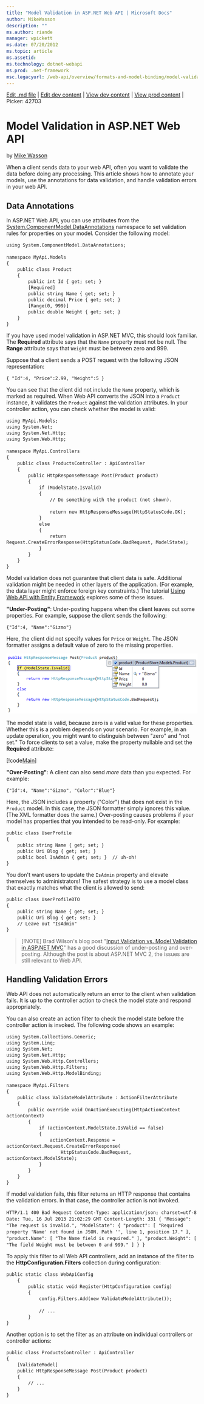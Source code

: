 ```yaml
---
title: "Model Validation in ASP.NET Web API | Microsoft Docs"
author: MikeWasson
description: ""
ms.author: riande
manager: wpickett
ms.date: 07/20/2012
ms.topic: article
ms.assetid: 
ms.technology: dotnet-webapi
ms.prod: .net-framework
msc.legacyurl: /web-api/overview/formats-and-model-binding/model-validation-in-aspnet-web-api
---
```

[Edit .md file](C:\Projects\msc\dev\Msc.Www\Web.ASP\App_Data\github\web-api\overview\formats-and-model-binding\model-validation-in-aspnet-web-api.md) | [Edit dev content](http://www.aspdev.net/umbraco#/content/content/edit/42702) | [View dev content](http://docs.aspdev.net/tutorials/web-api/overview/formats-and-model-binding/model-validation-in-aspnet-web-api.html) | [View prod content](http://www.asp.net/web-api/overview/formats-and-model-binding/model-validation-in-aspnet-web-api) | Picker: 42703

Model Validation in ASP.NET Web API
====================
by [Mike Wasson](https://github.com/MikeWasson)

When a client sends data to your web API, often you want to validate the data before doing any processing. This article shows how to annotate your models, use the annotations for data validation, and handle validation errors in your web API.

## Data Annotations

In ASP.NET Web API, you can use attributes from the [System.ComponentModel.DataAnnotations](https://msdn.microsoft.com/en-us/library/system.componentmodel.dataannotations.aspx) namespace to set validation rules for properties on your model. Consider the following model:

    using System.ComponentModel.DataAnnotations;
    
    namespace MyApi.Models
    {
        public class Product
        {
            public int Id { get; set; }
            [Required]
            public string Name { get; set; }
            public decimal Price { get; set; }
            [Range(0, 999)]
            public double Weight { get; set; }
        }
    }

If you have used model validation in ASP.NET MVC, this should look familiar. The **Required** attribute says that the `Name` property must not be null. The **Range** attribute says that `Weight` must be between zero and 999.

Suppose that a client sends a POST request with the following JSON representation:

    { "Id":4, "Price":2.99, "Weight":5 }

You can see that the client did not include the `Name` property, which is marked as required. When Web API converts the JSON into a `Product` instance, it validates the `Product` against the validation attributes. In your controller action, you can check whether the model is valid:

    using MyApi.Models;
    using System.Net;
    using System.Net.Http;
    using System.Web.Http;
    
    namespace MyApi.Controllers
    {
        public class ProductsController : ApiController
        {
            public HttpResponseMessage Post(Product product)
            {
                if (ModelState.IsValid)
                {
                    // Do something with the product (not shown).
    
                    return new HttpResponseMessage(HttpStatusCode.OK);
                }
                else
                {
                    return Request.CreateErrorResponse(HttpStatusCode.BadRequest, ModelState);
                }
            }
        }
    }

Model validation does not guarantee that client data is safe. Additional validation might be needed in other layers of the application. (For example, the data layer might enforce foreign key constraints.) The tutorial [Using Web API with Entity Framework](../data/using-web-api-with-entity-framework/part-1.md) explores some of these issues.

**"Under-Posting"**: Under-posting happens when the client leaves out some properties. For example, suppose the client sends the following:

    {"Id":4, "Name":"Gizmo"}

Here, the client did not specify values for `Price` or `Weight`. The JSON formatter assigns a default value of zero to the missing properties.

![](model-validation-in-aspnet-web-api/_static/image1.png)

The model state is valid, because zero is a valid value for these properties. Whether this is a problem depends on your scenario. For example, in an update operation, you might want to distinguish between "zero" and "not set." To force clients to set a value, make the property nullable and set the **Required** attribute:

[!code[Main](model-validation-in-aspnet-web-api/samples/sample1.xml?highlight=1-2)]

**"Over-Posting"**: A client can also send *more* data than you expected. For example:

    {"Id":4, "Name":"Gizmo", "Color":"Blue"}

Here, the JSON includes a property ("Color") that does not exist in the `Product` model. In this case, the JSON formatter simply ignores this value. (The XML formatter does the same.) Over-posting causes problems if your model has properties that you intended to be read-only. For example:

    public class UserProfile
    {
        public string Name { get; set; }
        public Uri Blog { get; set; }
        public bool IsAdmin { get; set; }  // uh-oh!
    }

You don't want users to update the `IsAdmin` property and elevate themselves to administrators! The safest strategy is to use a model class that exactly matches what the client is allowed to send:

    public class UserProfileDTO
    {
        public string Name { get; set; }
        public Uri Blog { get; set; }
        // Leave out "IsAdmin"
    }

> [!NOTE] Brad Wilson's blog post "[Input Validation vs. Model Validation in ASP.NET MVC](http://bradwilson.typepad.com/blog/2010/01/input-validation-vs-model-validation-in-aspnet-mvc.html)" has a good discussion of under-posting and over-posting. Although the post is about ASP.NET MVC 2, the issues are still relevant to Web API.


## Handling Validation Errors

Web API does not automatically return an error to the client when validation fails. It is up to the controller action to check the model state and respond appropriately.

You can also create an action filter to check the model state before the controller action is invoked. The following code shows an example:

    using System.Collections.Generic;
    using System.Linq;
    using System.Net;
    using System.Net.Http;
    using System.Web.Http.Controllers;
    using System.Web.Http.Filters;
    using System.Web.Http.ModelBinding;
    
    namespace MyApi.Filters
    {
        public class ValidateModelAttribute : ActionFilterAttribute
        {
            public override void OnActionExecuting(HttpActionContext actionContext)
            {
                if (actionContext.ModelState.IsValid == false)
                {
                    actionContext.Response = actionContext.Request.CreateErrorResponse(
                        HttpStatusCode.BadRequest, actionContext.ModelState);
                }
            }
        }
    }

If model validation fails, this filter returns an HTTP response that contains the validation errors. In that case, the controller action is not invoked.

`HTTP/1.1 400 Bad Request Content-Type: application/json; charset=utf-8 Date: Tue, 16 Jul 2013 21:02:29 GMT Content-Length: 331 { "Message": "The request is invalid.", "ModelState": { "product": [ "Required property 'Name' not found in JSON. Path '', line 1, position 17." ], "product.Name": [ "The Name field is required." ], "product.Weight": [ "The field Weight must be between 0 and 999." ] } }`

To apply this filter to all Web API controllers, add an instance of the filter to the **HttpConfiguration.Filters** collection during configuration:

    public static class WebApiConfig
        {
            public static void Register(HttpConfiguration config)
            {
                config.Filters.Add(new ValidateModelAttribute());
    
                // ...
            }
    }

Another option is to set the filter as an attribute on individual controllers or controller actions:

    public class ProductsController : ApiController
    {
        [ValidateModel]
        public HttpResponseMessage Post(Product product)
        {
            // ...
        }
    }
